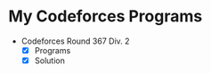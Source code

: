 # My Codeforces Programs #
  
  * Codeforces Round 367 Div. 2
    * [x] Programs
    * [x] Solution
